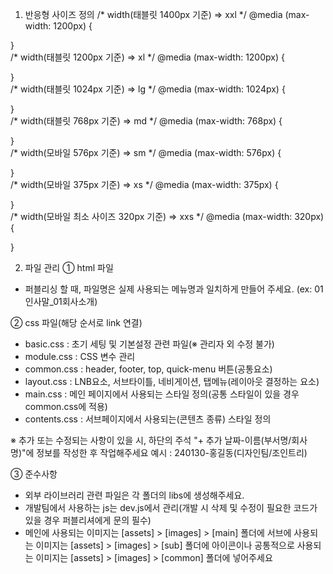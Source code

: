 

1. 반응형 사이즈 정의
/* width(태블릿 1400px 기준) => xxl */
@media (max-width: 1200px) { 

}  
/* width(태블릿 1200px 기준) => xl */
@media (max-width: 1200px) { 

}  
/* width(태블릿 1024px 기준) => lg */
@media (max-width: 1024px) { 

}  
/* width(태블릿 768px 기준) => md */
@media (max-width: 768px) { 

}  
/* width(모바일 576px 기준) => sm */
@media (max-width: 576px) { 

}  
/* width(모바일 375px 기준) => xs */
@media (max-width: 375px) { 

}  
/* width(모바일 최소 사이즈 320px 기준) => xxs */
@media (max-width: 320px) { 

}

2. 파일 관리
① html 파일
- 퍼블리싱 할 때, 파일명은 실제 사용되는 메뉴명과 일치하게 만들어 주세요.
  (ex: 01인사말_01회사소개)

② css 파일(해당 순서로 link 연결)
  - basic.css  : 초기 세팅 및 기본설정 관련 파일(※ 관리자 외 수정 불가)
  - module.css : CSS 변수 관리
  - common.css : header, footer, top, quick-menu 버튼(공통요소)
  - layout.css : LNB요소, 서브타이틀, 네비게이션, 탭메뉴(레이아웃 결정하는 요소)
  - main.css   : 메인 페이지에서 사용되는 스타일 정의(공통 스타일이 있을 경우 common.css에 적용)
  - contents.css  : 서브페이지에서 사용되는(콘텐츠 종류) 스타일 정의
  
  ※ 추가 또는 수정되는 사항이 있을 시, 하단의 주석 "+ 추가 날짜-이름(부서명/회사명)"에 정보를 작성한 후 작업해주세요
     예시 : 240130-홍길동(디자인팀/조인트리)

③ 준수사항
  - 외부 라이브러리 관련 파일은 각 폴더의 libs에 생성해주세요.
  - 개발팀에서 사용하는 js는 dev.js에서 관리(개발 시 삭제 및 수정이 필요한 코드가 있을 경우 퍼블리셔에게 문의 필수)
  - 메인에 사용되는 이미지는 [assets] > [images] > [main] 폴더에
    서브에 사용되는 이미지는 [assets] > [images] > [sub] 폴더에
    아이콘이나 공통적으로 사용되는 이미지는 [assets] > [images] > [common] 폴더에 넣어주세요
  
